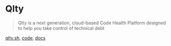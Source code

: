 # Qlty

> Qlty is a next generation, cloud-based Code Health Platform designed to help you take control of technical debt

[qlty.sh](https://qlty.sh/), [code](https://github.com/qltysh/qlty), [docs](https://docs.qlty.sh/what-is-qlty)
